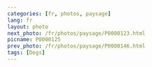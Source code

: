 ```yaml
---
categories: [fr, photos, paysage]
lang: fr
layout: photo
next_photo: /fr/photos/paysage/P0000123.html
picname: P0000125
prev_photo: /fr/photos/paysage/P0000146.html
tags: [Dogs]
---
```

